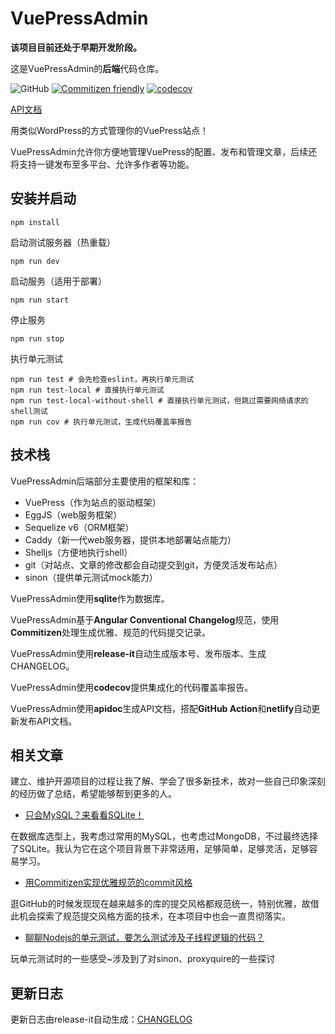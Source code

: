 # VuePressAdmin

**该项目目前还处于早期开发阶段。**

这是VuePressAdmin的**后端**代码仓库。

![GitHub](https://img.shields.io/github/license/shadowfish07/VuePressAdmin-backend)
[![Commitizen friendly](https://img.shields.io/badge/commitizen-friendly-brightgreen.svg)](http://commitizen.github.io/cz-cli/)
[![codecov](https://codecov.io/gh/shadowfish07/VuePressAdmin-backend/branch/main/graph/badge.svg?token=W4S7NR20G7)](https://codecov.io/gh/shadowfish07/VuePressAdmin-backend)

[API文档](https://apidoc.vuepress.shadowfish0.top/)

用类似WordPress的方式管理你的VuePress站点！

VuePressAdmin允许你方便地管理VuePress的配置、发布和管理文章，后续还将支持一键发布至多平台、允许多作者等功能。

## 安装并启动

```shell
npm install
``` 

启动测试服务器（热重载）

```shell
npm run dev
```

启动服务（适用于部署）

```shell
npm run start
```

停止服务

```shell
npm run stop
```

执行单元测试

```shell
npm run test # 会先检查eslint，再执行单元测试
npm run test-local # 直接执行单元测试
npm run test-local-without-shell # 直接执行单元测试，但跳过需要网络请求的shell测试
npm run cov # 执行单元测试，生成代码覆盖率报告
```

## 技术栈

VuePressAdmin后端部分主要使用的框架和库：

- VuePress（作为站点的驱动框架）
- EggJS（web服务框架）
- Sequelize v6（ORM框架）
- Caddy（新一代web服务器，提供本地部署站点能力）
- Shelljs（方便地执行shell）
- git（对站点、文章的修改都会自动提交到git，方便灵活发布站点）
- sinon（提供单元测试mock能力）

VuePressAdmin使用**sqlite**作为数据库。

VuePressAdmin基于**Angular Conventional Changelog**规范，使用**Commitizen**处理生成优雅、规范的代码提交记录。

VuePressAdmin使用**release-it**自动生成版本号、发布版本、生成CHANGELOG。

VuePressAdmin使用**codecov**提供集成化的代码覆盖率报告。

VuePressAdmin使用**apidoc**生成API文档，搭配**GitHub Action**和**netlify**自动更新发布API文档。

## 相关文章

建立、维护开源项目的过程让我了解、学会了很多新技术，故对一些自己印象深刻的经历做了总结，希望能够帮到更多的人。

- [只会MySQL？来看看SQLite！](https://blog.shadowfish0.top/2022-04-20-sqlite-de-te-dian.html)

在数据库选型上，我考虑过常用的MySQL，也考虑过MongoDB，不过最终选择了SQLite。我认为它在这个项目背景下非常适用，足够简单，足够灵活，足够容易学习。

- [用Commitizen实现优雅规范的commit风格](https://blog.shadowfish0.top/2022-04-28--gui-fan-hua-de-dai-ma-ti-jiao.html)

逛GitHub的时候发现现在越来越多的库的提交风格都规范统一，特别优雅，故借此机会探索了规范提交风格方面的技术，在本项目中也会一直贯彻落实。

- [聊聊Nodejs的单元测试，要怎么测试涉及子线程逻辑的代码？](https://blog.shadowfish0.top/2022-05-05-nodejs-dan-yuan-ce-shi.html)

玩单元测试时的一些感受~涉及到了对sinon、proxyquire的一些探讨

## 更新日志

更新日志由release-it自动生成：[CHANGELOG](/CHANGELOG.md)
